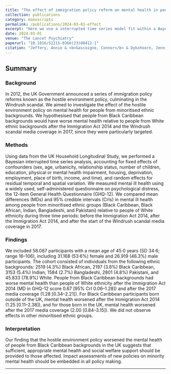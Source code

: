 ```yaml
---
title: "The effect of immigration policy reform on mental health in people from minoritised ethnic groups in England: an interrupted time series analysis of longitudinal data from the UK Household Longitudinal Study cohort"
collection: publications
category: manuscripts
permalink: /publications/2024-03-01-effect
excerpt: "Here we use a interrupted time series model fit within a Bayesian hierarchical model to evaluate the effect of the immigration policy reform on minoritised ethnic groups in England."
date: 2024-03-01
venue: "The Lancet Psychiatry"
paperurl: "10.1016/S2215-0366(23)00412-1"
citation: "Jeffery, Annie & <b>Gascoigne, Connor</b> & Dykxhoorn, Jennifer & Blangiardo, Marta & Geneletti, Sara & Baio, Gianluca & Kirkbride, James B. (2024). &quot;The effect of immigration policy reform on mental health in people from minoritised ethnic groups in England: an interrupted time series analysis of longitudinal data from the UK Household Longitudinal Study cohort.&quot; <i>The Lancet Psychiatry</i>. 11(3)."
---
```


## Summary

### Background

In 2012, the UK Government announced a series of immigration policy reforms known as the hostile environment policy, culminating in the Windrush scandal. We aimed to investigate the effect of the hostile environment policy on mental health for people from minoritised ethnic backgrounds. We hypothesised that people from Black Caribbean backgrounds would have worse mental health relative to people from White ethnic backgrounds after the Immigration Act 2014 and the Windrush scandal media coverage in 2017, since they were particularly targeted.

### Methods

Using data from the UK Household Longitudinal Study, we performed a Bayesian interrupted time series analysis, accounting for fixed effects of confounders (sex, age, urbanicity, relationship status, number of children, education, physical or mental health impairment, housing, deprivation, employment, place of birth, income, and time), and random effects for residual temporal and spatial variation. We measured mental ill health using a widely used, self-administered questionnaire on psychological distress, the 12-item General Health Questionnaire (GHQ-12). We compared mean differences (MDs) and 95% credible intervals (CrIs) in mental ill health among people from minoritised ethnic groups (Black Caribbean, Black African, Indian, Bangladeshi, and Pakistani) relative to people of White ethnicity during three time periods: before the Immigration Act 2014, after the Immigration Act 2014, and after the start of the Windrush scandal media coverage in 2017.

### Findings

We included 58.087 participants with a mean age of 45·0 years (SD 34·6; range 16–106), including 31.168 (53·6%) female and 26.919 (46.3%) male participants. The cohort consisted of individuals from the following ethnic backgrounds: 2519 (4.3%) Black African, 2197 (3.8%) Black Caribbean, 3153 (5.4%) Indian, 1584 (2.7%) Bangladeshi, 2801 (4.8%) Pakistani, and 45.833 (78.9%) White. People from Black Caribbean backgrounds had worse mental health than people of White ethnicity after the Immigration Act 2014 (MD in GHQ-12 score 0.67 [95% CrI 0.06–1.28]) and after the 2017 media coverage (1.28 [0.34–2.21]). For Black Caribbean participants born outside of the UK, mental health worsened after the Immigration Act 2014 (1.25 [0.11–2.38]), and for those born in the UK, mental health worsened after the 2017 media coverage (2.00 [0.84–3.15]). We did not observe effects in other minoritised ethnic groups.

### Interpretation

Our finding that the hostile environment policy worsened the mental health of people from Black Caribbean backgrounds in the UK suggests that sufficient, appropriate mental health and social welfare support should be provided to those affected. Impact assessments of new policies on minority mental health should be embedded in all policy making.

***
